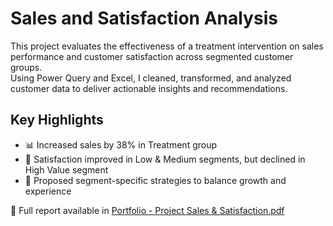 # Sales and Satisfaction Analysis

This project evaluates the effectiveness of a treatment intervention on sales performance and customer satisfaction across segmented customer groups.  
Using Power Query and Excel, I cleaned, transformed, and analyzed customer data to deliver actionable insights and recommendations.

## Key Highlights
- 📊 Increased sales by 38% in Treatment group
- 🤝 Satisfaction improved in Low & Medium segments, but declined in High Value segment
- 🧠 Proposed segment-specific strategies to balance growth and experience

📄 Full report available in [Portfolio - Project Sales & Satisfaction.pdf](./Portfolio%20-%20Project%20Sales%20%26%20Satisfaction.pdf)
